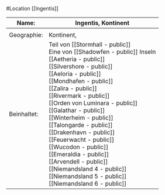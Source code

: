 #Location [[Ingentis]]

| Name:       | Ingentis, Kontinent                                                                                                                                                                                                                                                                                                                                                                                                                                                                                                                                                                |
| ----------- | ---------------------------------------------------------------------------------------------------------------------------------------------------------------------------------------------------------------------------------------------------------------------------------------------------------------------------------------------------------------------------------------------------------------------------------------------------------------------------------------------------------------------------------------------------------------------------------- |
|             |                                                                                                                                                                                                                                                                                                                                                                                                                                                                                                                                                                                    |
| Geographie: | Kontinent,                                                                                                                                                                                                                                                                                                                                                                                                                                                                                                                                                                         |
| Beinhaltet: | Teil von [[Stormhall - public]]<br>Eine von [[Shadowfen - public]] Inseln<br>[[Aetheria - public]]<br>[[Silvershore - public]]<br>[[Aeloria - public]]<br>[[Mondhafen - public]]<br>[[Zalira - public]]<br>[[Rivermark - public]]<br>[[Orden von Luminara - public]]<br>[[Galathar - public]]<br>[[Winterheim - public]]<br>[[Talongarde - public]]<br>[[Drakenhavn - public]]<br>[[Feuerwacht - public]]<br>[[Wucodon - public]]<br>[[Emeraldia - public]]<br>[[Arvendell - public]]<br>[[Niemandsland 4 - public]]<br>[[Niemandsland 5 - public]]<br>[[Niemandsland 6 - public]] |